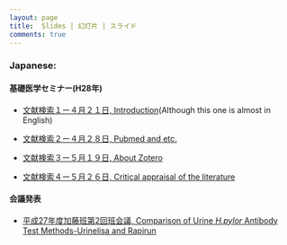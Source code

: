 ```yaml
---
layout: page
title:  Slides | 幻灯片 | スライド
comments: true
---
```




### **Japanese:**

#### 基礎医学セミナー(H28年)
* [文献検索１ー４月２１日, Introduction](http://rpubs.com/winterwang/introduction)(Although this one is almost in English)
* [文献検索２ー４月２８日, Pubmed and etc.](http://rpubs.com/winterwang/seminar_slides2)

* [文献検索３ー５月１９日, About Zotero](http://rpubs.com/winterwang/seminar_slides3)

* [文献検索４ー５月２６日, Critical appraisal of the literature](http://rpubs.com/winterwang/seminar_slides4)

#### 会議発表
* [平成27年度加藤班第2回班会議, Comparison of Urine _H.pylor_ Antibody Test Methods-Urinelisa and Rapirun](http://rpubs.com/winterwang/sapporo)

